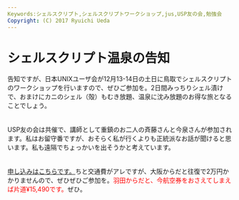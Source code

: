 ```yaml
---
Keywords:シェルスクリプト,シェルスクリプトワークショップ,jus,USP友の会,勉強会
Copyright: (C) 2017 Ryuichi Ueda
---
```

# シェルスクリプト温泉の告知
告知ですが、日本UNIXユーザ会が12月13-14日の土日に鳥取でシェルスクリプトのワークショップを行いますので、ぜひご参加を。2日間みっちりシェル漬けで、おまけにカニのシェル（殻）もむき放題、温泉に沈み放題のお得な旅となることでしょう。<br />
<br />
<br />
USP友の会は共催で、講師として重鎮のお二人の斉藤さんと今泉さんが参加されます。私はお留守番ですが、おそらく私が行くよりも正統派なお話が聞けると思います。私も遠隔でちょっかいを出そうかと考えています。<br />
<br />
<br />
<a href="http://japanunixsociety.doorkeeper.jp/events/16895/" target="_blank">申し込みはこちらです。</a>ちと交通費がアレですが、大阪からだと往復で2万円かかりませんので、ぜひぜひご参加を。<span style="color:red">羽田からだと、今航空券をおさえてしまえば片道¥15,490です。</span>ぜひ。
